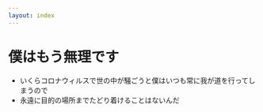 ```yaml
---
layout: index
---
```

# 僕はもう無理です

* いくらコロナウィルスで世の中が騒ごうと僕はいつも常に我が道を行ってしまうので
* 永遠に目的の場所までたどり着けることはないんだ

